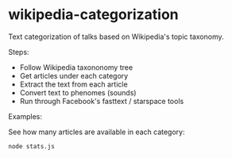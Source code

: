 # wikipedia-categorization
Text categorization of talks based on Wikipedia's topic taxonomy.

Steps:
- Follow Wikipedia taxononomy tree
- Get articles under each category
- Extract the text from each article
- Convert text to phenomes (sounds)
- Run through Facebook's fasttext / starspace tools

Examples:

See how many articles are available in each category:
```
node stats.js
```
